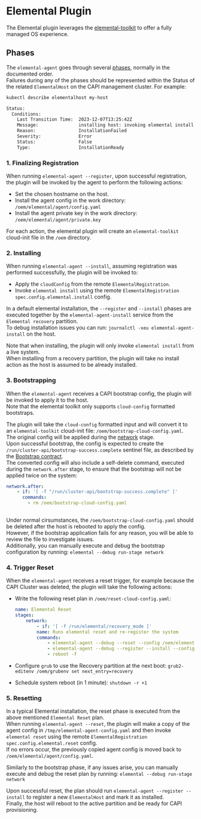 # Elemental Plugin

The Elemental plugin leverages the [elemental-toolkit](https://rancher.github.io/elemental-toolkit/) to offer a fully managed OS experience.  

## Phases

The `elemental-agent` goes through several [phases](../../doc/HOST_PHASES.md), normally in the documented order.  
Failures during any of the phases should be represented within the Status of the related `ElementalHost` on the CAPI management cluster.
For example:

```bash
kubectl describe elementalhost my-host

Status:
  Conditions:
    Last Transition Time:  2023-12-07T13:25:42Z
    Message:               installing host: invoking elemental install: running elemental install: exit status 1
    Reason:                InstallationFailed
    Severity:              Error
    Status:                False
    Type:                  InstallationReady
```

### 1. Finalizing Registration

When running `elemental-agent --register`, upon successful registration, the plugin will be invoked by the agent to perform the following actions:

- Set the chosen hostname on the host.  
- Install the agent config in the work directory: `/oem/elemental/agent/config.yaml`
- Install the agent private key in the work directory: `/oem/elemental/agent/private.key`

For each action, the elemental plugin will create an `elemental-toolkit` cloud-init file in the `/oem` directory.  

### 2. Installing

When running `elemental-agent --install`, assuming registration was performed successfully, the plugin will be invoked to:

- Apply the `cloudConfig` from the remote `ElementalRegistration`.
- Invoke `elemental install` using the remote `ElementalRegistration` `spec.config.elemental.install` config.

In a default elemental installation, the `--register` and `--install` phases are executed together by the `elemental-agent-install` service from the `Elemental recovery` partition.  
To debug installation issues you can run: `journalctl -xeu elemental-agent-install` on the host.  

Note that when installing, the plugin will only invoke `elemental install` from a live system.  
When installing from a recovery partition, the plugin will take no install action as the host is assumed to be already installed.  

### 3. Bootstrapping

When the `elemental-agent` receives a CAPI bootstrap config, the plugin will be invoked to apply it to the host.  
Note that the elemental toolkit only supports `cloud-config` formatted bootstraps.  

The plugin will take the `cloud-config` formatted input and will convert it to an `elemental-toolkit` cloud-init file: `/oem/bootstrap-cloud-config.yaml`.  
The original config will be applied during the [network](https://rancher.github.io/elemental-toolkit/docs/customizing/stages/#network) stage.  
Upon successful bootstrap, the config is expected to create the `/run/cluster-api/bootstrap-success.complete` sentinel file, as described by the [Bootstrap contract](https://cluster-api.sigs.k8s.io/developer/providers/bootstrap#sentinel-file).  
The converted config will also include a self-delete command, executed during the `network.after` stage, to ensure that the bootstrap will not be applied twice on the system:  

```yaml
network.after:
    - if: '[ -f "/run/cluster-api/bootstrap-success.complete" ]'
      commands:
        - rm /oem/bootstrap-cloud-config.yaml
      
```  

Under normal cirsumstances, the `/oem/bootstrap-cloud-config.yaml` should be deleted after the host is rebooted to apply the config.  
However, if the bootstrap application fails for any reason, you will be able to review the file to investigate issues.  
Additionally, you can manually execute and debug the bootstrap configuration by running: `elemental --debug run-stage network`  

### 4. Trigger Reset

When the `elemental-agent` receives a reset trigger, for example because the CAPI Cluster was deleted, the plugin will take the following actions:

- Write the following reset plan in `/oem/reset-cloud-config.yaml`:

    ```yaml
    name: Elemental Reset
    stages:
        network:
            - if: '[ -f /run/elemental/recovery_mode ]'
            name: Runs elemental reset and re-register the system
            commands:
                - elemental-agent --debug --reset --config /oem/elemental/agent/config.yaml
                - elemental-agent --debug --register --install --config /oem/elemental/agent/config.yaml
                - reboot -f
    ```

- Configure `grub` to use the Recovery partition at the next boot: `grub2-editenv /oem/grubenv set next_entry=recovery`
- Schedule system reboot (in 1 minute): `shutdown -r +1`  

### 5. Resetting

In a typical Elemental installation, the reset phase is executed from the above mentioned `Elemental Reset` plan.  
When running `elemental-agent --reset`, the plugin will make a copy of the agent config in `/tmp/elemental-agent-config.yaml` and then invoke `elemental reset` using the remote `ElementalRegistration` `spec.config.elemental.reset` config.  
If no errors occur, the previously copied agent config is moved back to `/oem/elemental/agent/config.yaml`.  

Similarly to the bootstrap phase, if any issues arise, you can manually execute and debug the reset plan by running: `elemental --debug run-stage network`  

Upon successful reset, the plan should run `elemental-agent --register --install` to register a new `ElementalHost` and mark it as installed.  
Finally, the host will reboot to the active partition and be ready for CAPI provisioning.  
